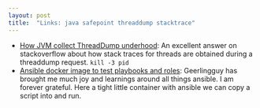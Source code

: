 ```yaml
---
layout: post
title:  "Links: java safepoint threaddump stacktrace"
---
```


* [How JVM collect ThreadDump underhood](https://stackoverflow.com/questions/67080990/how-jvm-collect-threaddump-underhood): An excellent answer on stackoverflow about how stack traces for threads are obtained during a threaddump request. `kill -3 pid`
* [Ansible docker image to test playbooks and roles](https://github.com/geerlingguy/docker-opensuseleap15-ansible/blob/master/Dockerfile): Geerlingguy has brought me much joy and learnings around all things ansible. I am forever grateful. Here a tight little container with ansible we can copy a script into and run.
